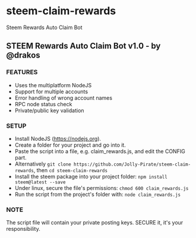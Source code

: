 # steem-claim-rewards
Steem Rewards Auto Claim Bot

## STEEM Rewards Auto Claim Bot v1.0 - by @drakos
 
### FEATURES
- Uses the multiplatform NodeJS
- Support for multiple accounts
- Error handling of wrong account names
- RPC node status check
- Private/public key validation
 
### SETUP
- Install NodeJS (https://nodejs.org).
- Create a folder for your project and go into it.
- Paste the script into a file, e.g. claim_rewards.js, and edit the CONFIG part.
- Alternatively `git clone https://github.com/Jolly-Pirate/steem-claim-rewards`, then `cd steem-claim-rewards`
- Install the steem package into your project folder: `npm install steem@latest --save`
- Under linux, secure the file's permissions: `chmod 600 claim_rewards.js`
- Run the script from the project's folder with: `node claim_rewards.js`
 
### NOTE
The script file will contain your private posting keys.
SECURE it, it's your responsibility.
